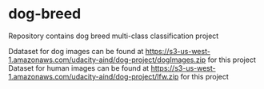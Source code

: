 # dog-breed
Repository contains dog breed multi-class classification project

Ddataset for dog images can be found at https://s3-us-west-1.amazonaws.com/udacity-aind/dog-project/dogImages.zip for this project
Dataset for human images can be found at https://s3-us-west-1.amazonaws.com/udacity-aind/dog-project/lfw.zip for this project
